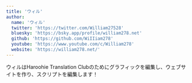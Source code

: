 ```yaml
---
title: 'ウィル'
author:
  name: 'ウィル'
  twitter: 'https://twitter.com/William27528'
  bluesky: 'https://bsky.app/profile/william278.net'
  github: 'https://github.com/WiIIiam278'
  youtube: 'https://www.youtube.com/c/William278'
  website: 'https://william278.net/'
---
```


ウィルはHaroohie Translation Clubのためにグラフィックを編集し、ウェブサイトを作り、スクリプトを編集します！